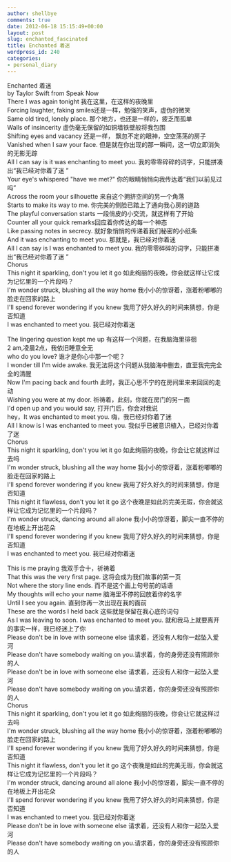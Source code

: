 ```yaml
---
author: shellbye
comments: true
date: 2012-06-18 15:15:49+00:00
layout: post
slug: enchanted_fascinated
title: Enchanted 着迷
wordpress_id: 240
categories:
- personal_diary
---
```


Enchanted 着迷  
by Taylor Swift from Speak Now  
There I was again tonight 我在这里，在这样的夜晚里  
Forcing laughter, faking smiles还是一样，勉强的笑声，虚伪的微笑  
Same old tired, lonely place. 那个地方，也还是一样的，疲乏而孤单  
Walls of insincerity 虚伪毫无保留的如铜墙铁壁般将我包围  
Shifting eyes and vacancy 还是一样， 飘忽不定的眼神，空空荡荡的房子  
Vanished when I saw your face. 但是就在你出现的那一瞬间，这一切立即消失的无影无踪  
All I can say is it was enchanting to meet you. 我的零零碎碎的词字，只能拼凑出“我已经对你着了迷 ”   
Your eye's whispered "have we met?" 你的眼睛悄悄向我传达着“我们以前见过吗”  
Across the room your silhouette 来自这个拥挤空间的另一个角落  
Starts to make its way to me. 你完美的侧脸已踏上了通向我心房的道路  
The playful conversation starts 一段俏皮的小交流，就这样有了开始  
Counter all your quick remarks回应着你传达的每一个神态  
Like passing notes in secrecy. 就好象悄悄的传递着我们秘密的小纸条  
And it was enchanting to meet you. 那就是，我已经对你着迷  
All I can say is I was enchanted to meet you. 我的零零碎碎的词字，只能拼凑出“我已经对你着了迷 ”  
Chorus  
This night it sparkling, don't you let it go 如此绚丽的夜晚，你会就这样让它成为记忆里的一个片段吗？  
I'm wonder struck, blushing all the way home 我小小的惊讶着，涨着粉嘟嘟的脸走在回家的路上   
I'll spend forever wondering if you knew 我用了好久好久的时间来猜想，你是否知道  
I was enchanted to meet you. 我已经对你着迷  
  
The lingering question kept me up 有这样一个问题，在我脑海里徘徊  
2 am,凌晨2点，我依旧睡意全无  
who do you love? 谁才是你心中那一个呢？  
I wonder till I'm wide awake. 我无法将这个问题从我脑海中删去，直至我完完全全的清醒  
Now I'm pacing back and fourth 此时，我正心思不宁的在房间里来来回回的走动  
Wishing you were at my door. 祈祷着，此刻，你就在房门的另一面  
I'd open up and you would say, 打开门后，你会对我说  
hey，It was enchanted to meet you. 嗨，我已经对你着了迷  
All I know is I was enchanted to meet you. 我似乎已被意识植入，已经对你着了迷  
Chorus  
This night it sparkling, don't you let it go 如此绚丽的夜晚，你会让它就这样过去吗  
I'm wonder struck, blushing all the way home 我小小的惊讶着，涨着粉嘟嘟的脸走在回家的路上   
I'll spend forever wondering if you knew 我用了好久好久的时间来猜想，你是否知道  
This night it flawless, don't you let it go 这个夜晚是如此的完美无瑕，你会就这样让它成为记忆里的一个片段吗？  
I'm wonder struck, dancing around all alone 我小小的惊讶着，脚尖一直不停的在地板上开出花朵  
I'll spend forever wondering if you knew 我用了好久好久的时间来猜想，你是否知道  
I was enchanted to meet you. 我已经对你着迷  
  
This is me praying 我双手合十，祈祷着  
That this was the very first page. 这将会成为我们故事的第一页  
Not where the story line ends. 而不是这个画上句号前的话语  
My thoughts will echo your name 脑海里不停的回放着你的名字  
Until I see you again. 直到你再一次出现在我的面前  
These are the words I held back 这些就是保留在我心底的词句  
As I was leaving to soon. I was enchanted to meet you. 就和我马上就要离开的事实一样，我已经迷上了你  
Please don't be in love with someone else 请求着，还没有人和你一起坠入爱河  
Please don't have somebody waiting on you.请求着，你的身旁还没有照顾你的人  
Please don't be in love with someone else 请求着，还没有人和你一起坠入爱河  
Please don't have somebody waiting on you.请求着，你的身旁还没有照顾你的人  
Chorus  
This night it sparkling, don't you let it go 如此绚丽的夜晚，你会让它就这样过去吗  
I'm wonder struck, blushing all the way home 我小小的惊讶着，涨着粉嘟嘟的脸走在回家的路上   
I'll spend forever wondering if you knew 我用了好久好久的时间来猜想，你是否知道  
This night it flawless, don't you let it go 这个夜晚是如此的完美无瑕，你会就这样让它成为记忆里的一个片段吗？  
I'm wonder struck, dancing around all alone 我小小的惊讶着，脚尖一直不停的在地板上开出花朵  
I'll spend forever wondering if you knew 我用了好久好久的时间来猜想，你是否知道  
I was enchanted to meet you. 我已经对你着迷  
Please don't be in love with someone else 请求着，还没有人和你一起坠入爱河  
Please don't have somebody waiting on you.请求着，你的身旁还没有照顾你的人
